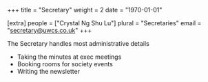 +++
title = "Secretary"
weight = 2
date = "1970-01-01"

[extra]
people = ["Crystal Ng Shu Lu"]
plural = "Secretaries"
email = "secretary@uwcs.co.uk"
+++

The Secretary handles most administrative details

- Taking the minutes at exec meetings
- Booking rooms for society events
- Writing the newsletter